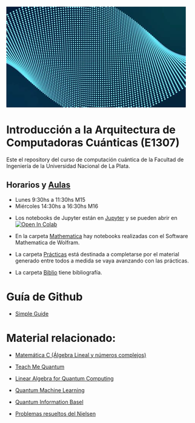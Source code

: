 ![quantum](/img/quantum.jpg)
# Introducción a la Arquitectura de Computadoras Cuánticas (E1307)

Este el repository del curso de computación cuántica de la Facultad de Ingeniería de la Universidad Nacional de La Plata.

## Horarios y [Aulas](https://ing.unlp.edu.ar/institucional/plano/)

- Lunes 9:30hs a 11:30hs M15
- Miércoles 14:30hs a 16:30hs M16

* Los notebooks de Jupyter están en [Jupyter](/Jupyter) y se pueden abrir en <a target="_blank" href="https://colab.research.google.com/github/alan-nala/computacion_cuantica/blob/master/Jupyter/Practica1.ipynb">
  <img src="https://colab.research.google.com/assets/colab-badge.svg" alt="Open In Colab"/>
</a>


* En la carpeta [Mathematica](/Mathematica) hay notebooks realizadas con el Software Mathematica de Wolfram.

* La carpeta [Prácticas](/Prácticas) está destinada a completarse por el material generado entre todos a medida se vaya avanzando con las prácticas.

* La carpeta [Biblio](/Biblio) tiene bibliografía.

# Guía de Github

- [Simple Guide](https://rogerdudler.github.io/git-guide/)

# Material relacionado:

- [Matemática C (Álgebra Lineal y números complejos)](https://www1.ing.unlp.edu.ar/catedras/F0304/)

- [Teach Me Quantum](https://github.com/msramalho/Teach-Me-Quantum)

- [Linear Algebra for Quantum Computing](https://github.com/The-Singularity-Research/linear_algebra_for_quantum_computing)

- [Quantum Machine Learning](https://github.com/qosf/qml-mooc)

- [Quantum Information Basel](https://github.com/quantumjim/Quantum-information-course-Basel)

- [Problemas resueltos del Nielsen](https://github.com/goropikari/SolutionQCQINielsenChuang)
